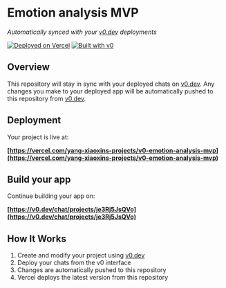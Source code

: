 # Emotion analysis MVP

*Automatically synced with your [v0.dev](https://v0.dev) deployments*

[![Deployed on Vercel](https://img.shields.io/badge/Deployed%20on-Vercel-black?style=for-the-badge&logo=vercel)](https://vercel.com/yang-xiaoxins-projects/v0-emotion-analysis-mvp)
[![Built with v0](https://img.shields.io/badge/Built%20with-v0.dev-black?style=for-the-badge)](https://v0.dev/chat/projects/je3Rj5JsQVo)

## Overview

This repository will stay in sync with your deployed chats on [v0.dev](https://v0.dev).
Any changes you make to your deployed app will be automatically pushed to this repository from [v0.dev](https://v0.dev).

## Deployment

Your project is live at:

**[https://vercel.com/yang-xiaoxins-projects/v0-emotion-analysis-mvp](https://vercel.com/yang-xiaoxins-projects/v0-emotion-analysis-mvp)**

## Build your app

Continue building your app on:

**[https://v0.dev/chat/projects/je3Rj5JsQVo](https://v0.dev/chat/projects/je3Rj5JsQVo)**

## How It Works

1. Create and modify your project using [v0.dev](https://v0.dev)
2. Deploy your chats from the v0 interface
3. Changes are automatically pushed to this repository
4. Vercel deploys the latest version from this repository